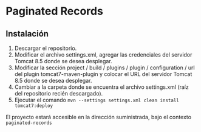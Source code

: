 Paginated Records
=

Instalación
- 

1. Descargar el repositorio.
2. Modificar el archivo settings.xml, agregar las credenciales del servidor Tomcat 8.5 donde se desea desplegar.
3. Modificar la sección project / build / plugins / plugin / configuration / url del plugin tomcat7-maven-plugin y colocar el URL del servidor Tomcat 8.5 donde se desea desplegar.
4. Cambiar a la carpeta donde se encuentra el archivo settings.xml (raíz del repositorio recién descargado).
5. Ejecutar el comando <code>mvn --settings settings.xml clean install tomcat7:deploy</code>

El proyecto estará accesible en la dirección suministrada, bajo el contexto <code>paginated-records</code>
